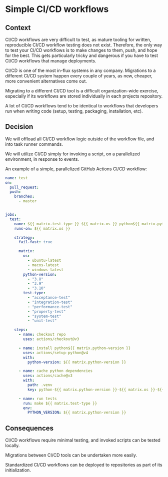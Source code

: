 # Simple CI/CD workflows

## Context
CI/CD workflows are very difficult to test, as mature tooling for written, reproducible CI/CD workflow testing does not exist. Therefore, the only way to test your CI/CD workflows is to make changes to them, push, and hope for the best. This gets particularly tricky and dangerous if you have to test CI/CD workflows that manage deployments.

CI/CD is one of the most in-flux systems in any company. Migrations to a different CI/CD system happen every couple of years, as new, cheaper, more convenient alternatives come out.

Migrating to a different CI/CD tool is a difficult organization-wide exercise, especially if its workflows are stored individually in each projects repository.

A lot of CI/CD workflows tend to be identical to workflows that developers run when writing code (setup, testing, packaging, installation, etc).

## Decision
We will offload all CI/CD workflow logic outside of the workflow file, and into task runner commands.

We will utilize CI/CD simply for invoking a script, on a parallelized environment, in response to events.

An example of a simple, parallelized GitHub Actions CI/CD workflow:
```yml
name: test
on:
  pull_request:
  push:
    branches:
      - master


jobs:
  test:
    name: ${{ matrix.test-type }} ${{ matrix.os }} python${{ matrix.python-version }}
    runs-on: ${{ matrix.os }}

    strategy:
      fail-fast: true

      matrix:
        os:
          - ubuntu-latest
          - macos-latest
          - windows-latest
        python-version:
          - "3.8"
          - "3.9"
          - "3.10"
        test-type:
          - "acceptance-test"
          - "integration-test"
          - "performance-test"
          - "property-test"
          - "system-test"
          - "unit-test"

    steps:
      - name: checkout repo
        uses: actions/checkout@v3

      - name: install python${{ matrix.python-version }}
        uses: actions/setup-python@v4
        with:
          python-version: ${{ matrix.python-version }}

      - name: cache python dependencies
        uses: actions/cache@v3
        with:
          path: .venv
          key: python-${{ matrix.python-version }}-${{ matrix.os }}-${{ hashFiles('pyproject.toml') }}

      - name: run tests
        run: make ${{ matrix.test-type }}
        env:
          PYTHON_VERSION: ${{ matrix.python-version }}
```

## Consequences
CI/CD workflows require minimal testing, and invoked scripts can be tested locally.

Migrations between CI/CD tools can be undertaken more easily.

Standardized CI/CD workflows can be deployed to repositories as part of its initialization.
